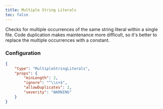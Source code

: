 ```yaml
---
title: Multiple String Literals
toc: false
---
```


Checks for multiple occurrences of the same string literal within a single file.
Code duplication makes maintenance more difficult, so it's better to replace the multiple occurrences with a constant.

### Configuration

```json
{
    "type": "MultipleStringLiterals",
    "props": {
        "minLength": 2,
        "ignore": "^\\s+$",
        "allowDuplicates": 2,
        "severity": "WARNING"
    }
}
```